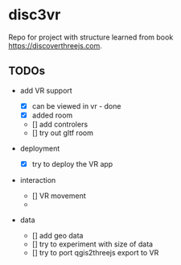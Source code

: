 # disc3vr

Repo for project with structure learned from book https://discoverthreejs.com.

## TODOs

- add VR support

  - [x] can be viewed in vr - done
  - [x] added room
  - [] add controlers
  - [] try out gltf room

- deployment

  - [x] try to deploy the VR app

- interaction

  - [] VR movement
  -

- data
  - [] add geo data
  - [] try to experiment with size of data
  - [] try to port qgis2threejs export to VR
